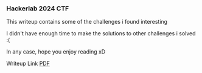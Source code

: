 <h3> Hackerlab 2024 CTF </h3>

This writeup contains some of the challenges i found interesting

I didn't have enough time to make the solutions to other challenges i solved :(

In any case, hope you enjoy reading xD

Writeup Link [PDF](https://github.com/h4ckyou/h4ckyou.github.io/blob/main/posts/ctf/HackerLab2024/Scripts/HackerLab_Writeup_2024.pdf)
